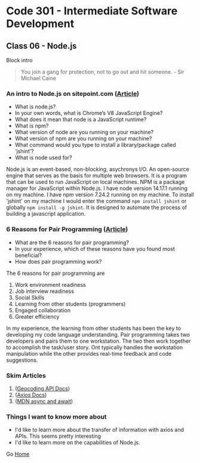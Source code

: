 # Code 301 - Intermediate Software Development

## Class 06 - Node.js

Block intro

> You join a gang for protection, not to go out and hit someone. - Sir Michael Caine

### An intro to Node.js on sitepoint.com ([Article](https://www.sitepoint.com/an-introduction-to-node-js/))

* What is node.js?
* In your own words, what is Chrome’s V8 JavaScript Engine?
* What does it mean that node is a JavaScript runtime?
* What is npm?
* What version of node are you running on your machine?
* What version of npm are you running on your machine?
* What command would you type to install a library/package called ‘jshint’?
* What is node used for?

Node.js is an event-based, non-blocking, asychronys I/O.
An open-source engine that serves as the basis for multiple web browsers.
It is a program that can be used to run JavaScript on local machines.
NPM is a package manager for JavaScript within Node.js.
I have node version 14.17.1 running on my machine.
I have npm version 7.24.2 running on my machine.
To install 'jshint' on my machine I would enter the command ```npm install jshint``` or globally ```npm install -g jshint```.
It is designed to automate the process of building a javascript application.

### 6 Reasons for Pair Programming ([Article](https://www.codefellows.org/blog/6-reasons-for-pair-programming/))

* What are the 6 reasons for pair programming?
* In your experience, which of these reasons have you found most beneficial?
* How does pair programming work?

The 6 reasons for pair programming are 
1. Work environment readiness
1. Job interview readiness
1. Social Skills
1. Learning from other students (programmers)
1. Engaged collaboration
1. Greater efficiency

In my experience, the learning from other students has been the key to developing my code language understanding.
Pair programming takes two developers and pairs them to one workstation. The two then work together to accomplish the task/user story. Ont typically handles the workstation manipulation while the other provides real-time feedback and code suggestions.


### Skim Articles
 
 1. ([Geocoding API Docs](https://locationiq.com/docs))
 1. ([Axios Docs](https://www.npmjs.com/package/axios))
 1. ([MDN async and await](https://developer.mozilla.org/en-US/docs/Learn/JavaScript/Asynchronous/Async_await))

### Things I want to know more about

* I'd like to learn more about the transfer of information with axios and APIs. This seems pretty interesting
* I'd like to learn more on the capabilities of Node.js.

Go [Home](index.md)